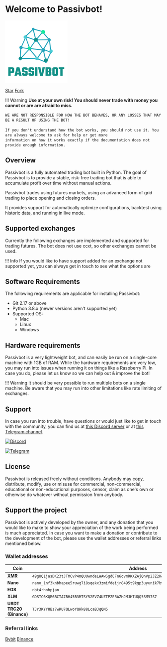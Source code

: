 # Welcome to Passivbot!

![Passivbot](images/logo.png)

<a class="github-button" href="https://github.com/enarjord/passivbot" data-icon="octicon-star" data-size="large" aria-label="Star enarjord/passivbot on GitHub">Star</a>
<a class="github-button" href="https://github.com/enarjord/passivbot/fork" data-icon="octicon-repo-forked" data-size="large" aria-label="Fork enarjord/passivbot on GitHub">Fork</a>

!!! Warning
    **Use at your own risk! You should never trade with money you cannot or are are afraid to miss.**

    WE ARE NOT RESPONSIBLE FOR HOW THE BOT BEHAVES, OR ANY LOSSES THAT MAY BE A RESULT OF USING THE BOT!

    If you don't understand how the bot works, you should not use it. You are always welcome to ask for help or get more
    information on how it works exactly if the documentation does not provide enough information. 

## Overview

Passivbot is a fully automated trading bot built in Python. The goal of Passivbot is to provide a stable, risk-free
trading bot that is able to accumulate profit over time without manual actions.

Passivbot trades using futures markets, using an advanced form of grid trading to place opening and closing orders.

It provides support for automatically optimize configurations, backtest using historic data, and running in live mode.

## Supported exchanges

Currently the following exchanges are implemented and supported for trading futures. The bot does not use
ccxt, so other exchanges cannot be used.

!!! Info
    If you would like to have support added for an exchange not supported yet, 
    you can always get in touch to see  what the  options are

## Software Requirements

The following requirements are applicable for installing Passivbot:

- Git 2.17 or above
- Python 3.8.x (newer versions aren't supported yet)
- Supported OS: 
    - Mac
    - Linux
    - Windows

## Hardware requirements

Passivbot is a very lightweight bot, and can easily be run on a single-core machine with 1GB of RAM.
While the hardware requirements are very low, you may run into issues when running it on things like a Raspberry Pi.
In case you do, please let us know so we can help out & improve the bot!

!!! Warning
    It should be very possible to run multiple bots on a single machine. Be aware that you may run into other
    limitations like rate limiting of exchanges.

## Support

In case you run into trouble, have questions or would just like to get in touch with the community, you can find
us at [this Discord server](https://discord.gg/QAF2H2UmzZ) or at [this Telegram channel](https://t.me/passivbot_futures).

[![Discord](https://img.shields.io/badge/Discord-7289DA?style=for-the-badge&logo=discord&logoColor=white)](https://discord.gg/QAF2H2UmzZ)

[![Telegram](https://img.shields.io/badge/Telegram-2CA5E0?style=for-the-badge&logo=telegram&logoColor=white)](https://t.me/passivbot_futures)

## License

Passivbot is released freely without conditions.
Anybody may copy, distribute, modify, use or misuse for commercial,
non-commercial, educational or non-educational purposes, censor,
claim as one's own or otherwise do whatever without permission from anybody.

## Support the project

Passivbot is actively developed by the owner, and any donation that you would like to make to show your appreciation
of the work being performed is much appreciated. In case you want to make a donation or contribute to the development
of the bot, please use the wallet addresses or referral links mentioned below.

### Wallet addresses

Coin | Address
---- | -------
**XMR** | `49gUQ1jasDK23tJTMCvP4mQUUwndeLWAwSgdCFn6ovmRKXZAjQnVp2JZ2K4UuDDdYMNam1HE8ELZoWdeJPRfYEa9QSEK6XZ`
**Nano**| `nano_1nf3knbhapee5ruwg7i8sqekx3zmifdeijr8495t9kgp3uyunik7b9cuyhf5`
**EOS** | `nbt4rhnhpjan`
**XLM** | `GDSTC6KQR6BCTA7BH45B3MTSY52EVZ4UZTPZEBAZHJMJHTUQQ5SM57S7`
**USDT TRC20 (Binance)** | `TJr3KYY8Bz7wRU7QLwoYQHk88LcaBJqQN5`

### Referral links

[Bybit](https://www.bybit.com/en-US/register?affiliate_id=16464&language=en-US&group_id=0&group_type=1) [Binance](https://www.binance.cc/en/register?ref=TII4B07C)